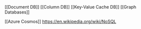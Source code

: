 [[Document DB]]
[[Column DB]]
[[Key-Value Cache DB]]
[[Graph Databases]]

[[Azure Cosmos]]
https://en.wikipedia.org/wiki/NoSQL

